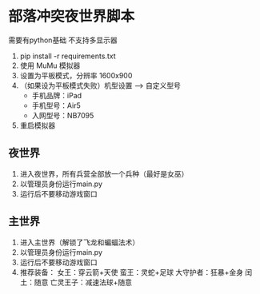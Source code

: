 # 部落冲突夜世界脚本

需要有python基础
不支持多显示器

1. pip install -r requirements.txt
2. 使用 MuMu 模拟器  
3. 设置为平板模式，分辨率 1600x900
4. （如果设为平板模式失败）机型设置 --> 自定义型号
   - 手机品牌：iPad
   - 手机型号：Air5
   - 入网型号：NB7095
5. 重启模拟器

## 夜世界

1. 进入夜世界，所有兵营全部放一个兵种（最好是女巫）
2. 以管理员身份运行main.py
3. 运行后不要移动游戏窗口

## 主世界

1. 进入主世界（解锁了飞龙和蝙蝠法术）
2. 以管理员身份运行main.py
3. 运行后不要移动游戏窗口
4. 推荐装备：
   女王：穿云箭+天使
   蛮王：灵蛇+足球
   大守护者：狂暴+金身
   闰土：随意
   亡灵王子：减速法球+随意
